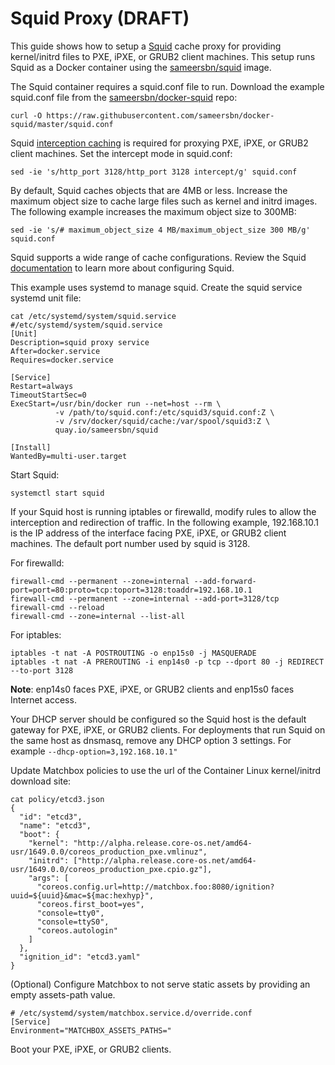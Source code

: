 # Squid Proxy (DRAFT)

This guide shows how to setup a [Squid](http://www.squid-cache.org/) cache proxy for providing kernel/initrd files to PXE, iPXE, or GRUB2 client machines. This setup runs Squid as a Docker container using the [sameersbn/squid](https://quay.io/repository/sameersbn/squid)
image.

The Squid container requires a squid.conf file to run. Download the example squid.conf file from the [sameersbn/docker-squid](https://github.com/sameersbn/docker-squid) repo:
```
curl -O https://raw.githubusercontent.com/sameersbn/docker-squid/master/squid.conf
```

Squid [interception caching](http://wiki.squid-cache.org/SquidFaq/InterceptionProxy#Concepts_of_Interception_Caching) is required for proxying PXE, iPXE, or GRUB2 client machines. Set the intercept mode in squid.conf:
```
sed -ie 's/http_port 3128/http_port 3128 intercept/g' squid.conf
```

By default, Squid caches objects that are 4MB or less. Increase the maximum object size to cache large files such as kernel and initrd images. The following example increases the maximum object size to 300MB:
```
sed -ie 's/# maximum_object_size 4 MB/maximum_object_size 300 MB/g' squid.conf
```

Squid supports a wide range of cache configurations. Review the Squid [documentation](http://www.squid-cache.org/Doc/) to learn more about configuring Squid.

This example uses systemd to manage squid. Create the squid service systemd unit file:
```
cat /etc/systemd/system/squid.service
#/etc/systemd/system/squid.service
[Unit]
Description=squid proxy service
After=docker.service
Requires=docker.service

[Service]
Restart=always
TimeoutStartSec=0
ExecStart=/usr/bin/docker run --net=host --rm \
          -v /path/to/squid.conf:/etc/squid3/squid.conf:Z \
          -v /srv/docker/squid/cache:/var/spool/squid3:Z \
          quay.io/sameersbn/squid

[Install]
WantedBy=multi-user.target
```

Start Squid:
```
systemctl start squid
```

If your Squid host is running iptables or firewalld, modify rules to allow the interception and redirection of traffic. In the following example, 192.168.10.1 is the IP address of the interface facing PXE, iPXE, or GRUB2 client machines. The default port number used by squid is 3128.

For firewalld:
```
firewall-cmd --permanent --zone=internal --add-forward-port=port=80:proto=tcp:toport=3128:toaddr=192.168.10.1
firewall-cmd --permanent --zone=internal --add-port=3128/tcp
firewall-cmd --reload
firewall-cmd --zone=internal --list-all
```

For iptables:
```
iptables -t nat -A POSTROUTING -o enp15s0 -j MASQUERADE
iptables -t nat -A PREROUTING -i enp14s0 -p tcp --dport 80 -j REDIRECT --to-port 3128
```
**Note**: enp14s0 faces PXE, iPXE, or GRUB2 clients and enp15s0 faces Internet access.

Your DHCP server should be configured so the Squid host is the default gateway for PXE, iPXE, or GRUB2 clients. For deployments that run Squid on the same host as dnsmasq, remove any DHCP option 3 settings. For example ```--dhcp-option=3,192.168.10.1"```

Update Matchbox policies to use the url of the Container Linux kernel/initrd download site:
```
cat policy/etcd3.json
{
  "id": "etcd3",
  "name": "etcd3",
  "boot": {
    "kernel": "http://alpha.release.core-os.net/amd64-usr/1649.0.0/coreos_production_pxe.vmlinuz",
    "initrd": ["http://alpha.release.core-os.net/amd64-usr/1649.0.0/coreos_production_pxe.cpio.gz"],
    "args": [
      "coreos.config.url=http://matchbox.foo:8080/ignition?uuid=${uuid}&mac=${mac:hexhyp}",
      "coreos.first_boot=yes",
      "console=tty0",
      "console=ttyS0",
      "coreos.autologin"
    ]
  },
  "ignition_id": "etcd3.yaml"
}
```

(Optional) Configure Matchbox to not serve static assets by providing an empty assets-path value.
```
# /etc/systemd/system/matchbox.service.d/override.conf
[Service]
Environment="MATCHBOX_ASSETS_PATHS="
```

Boot your PXE, iPXE, or GRUB2 clients.
